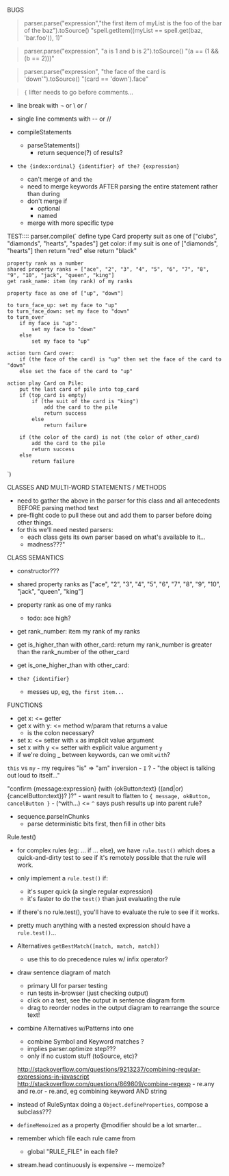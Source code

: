 BUGS
> parser.parse("expression","the first item of myList is the foo of the bar of the baz").toSource()
> "spell.getItem((myList == spell.get(baz, 'bar.foo')), 1)"

> parser.parse("expression", "a is 1 and b is 2").toSource()
> "(a == (1 && (b == 2)))"

> parser.parse("expression", "the face of the card is 'down'").toSource()
> "(card == 'down').face"

> `{` lifter needs to go before comments...

- line break with ¬ or \ or /
- single line comments with -- or //

- compileStatements
	- parseStatements()
		- return sequence(?) of results?

- `the {index:ordinal} {identifier} of the? {expression}`
	- can't merge `of` and `the`
	- need to merge keywords AFTER parsing the entire statement rather than during
	- don't merge if
		- optional
		- named
	- merge with more specific type


TEST::::
parser.compile(`
define type Card
	property suit as one of ["clubs", "diamonds", "hearts", "spades"]
	get color:
		if my suit is one of ["diamonds", "hearts"] then return "red"
		else return "black"

	property rank as a number
	shared property ranks = ["ace", "2", "3", "4", "5", "6", "7", "8", "9", "10", "jack", "queen", "king"]
	get rank_name: item (my rank) of my ranks

	property face as one of ["up", "down"]

	to turn_face_up: set my face to "up"
	to turn_face_down: set my face to "down"
	to turn_over
		if my face is "up":
			set my face to "down"
		else
			set my face to "up"

	action turn Card over:
		if (the face of the card) is "up" then set the face of the card to "down"
		else set the face of the card to "up"

	action play Card on Pile:
		put the last card of pile into top_card
		if (top_card is empty)
			if (the suit of the card is "king")
				add the card to the pile
				return success
			else
				return failure

		if (the color of the card) is not (the color of other_card)
			add the card to the pile
			return success
		else
			return failure
`)


CLASSES AND MULTI-WORD STATEMENTS / METHODS
- need to gather the above in the parser for this class and all antecedents BEFORE parsing method text
- pre-flight code to pull these out and add them to parser before doing other things.
- for this we'll need nested parsers:
	- each class gets its own parser based on what's available to it...
	- madness???"


CLASS SEMANTICS
- constructor???
- shared property ranks as ["ace", "2", "3", "4", "5", "6", "7", "8", "9", "10", "jack", "queen", "king"]
- property rank as one of my ranks
	- todo: ace high?

- get rank_number: item my rank of my ranks
- get is_higher_than with other_card:
	return my rank_number is greater than the rank_number of the other_card

- get is_one_higher_than with other_card:


- `the? {identifier}`
	- messes up, eg, `the first item...`

FUNCTIONS
- get x:			<= getter
- get x with y:		<= method w/param that returns a value
	- is the colon necessary?
- set x:			<= setter with `x` as implicit value argument
- set x with y		<= setter with explicit value argument `y`
- if we're doing _ between keywords, can we omit `with`?

`this` vs `my`
	- my requires "is" => "am" inversion
	- `I` ?
	- "the object is talking out loud to itself..."


"confirm {message:expression} (with {okButton:text} ((and|or) {cancelButton:text})? )?"
	- want result to flatten to `{ message, okButton, cancelButton }`
	- (^with...)	<= `^` says push results up into parent rule?

- sequence.parseInChunks
	- parse deterministic bits first, then fill in other bits

Rule.test()
- for complex rules (eg: ... if ... else), we have `rule.test()` which does a quick-and-dirty test to see if it's remotely possible that the rule will work.
- only implement a `rule.test()` if:
	- it's super quick (a single regular expression)
	- it's faster to do the `test()` than just evaluating the rule
- if there's no rule.test(), you'll have to evaluate the rule to see if it works.
- pretty much anything with a nested expression should have a `rule.test()`...


- Alternatives `getBestMatch([match, match, match])`
	- use this to do precedence rules w/ infix operator?



- draw sentence diagram of match
	- primary UI for parser testing
	- run tests in-browser (just checking output)
	- click on a test, see the output in sentence diagram form
	- drag to reorder nodes in the output diagram to rearrange the source text!

- combine Alternatives w/Patterns into one
	- combine Symbol and Keyword matches ?
	- implies parser.optimize step???
	- only if no custom stuff (toSource, etc)?

	http://stackoverflow.com/questions/9213237/combining-regular-expressions-in-javascript
	http://stackoverflow.com/questions/869809/combine-regexp
		- re.any and re.or
		- re.and, eg    combining keyword AND string



- instead of RuleSyntax doing a `Object.defineProperties`, compose a subclass???
- `defineMemoized` as a property @modifier should be a lot smarter...

- remember which file each rule came from
	- global "RULE_FILE" in each file?

- stream.head continuously is expensive -- memoize?
